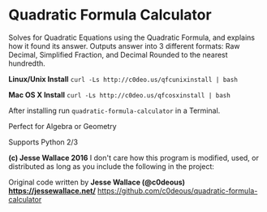 <h1>Quadratic Formula Calculator</h1>
Solves for Quadratic Equations using the Quadratic Formula, and explains how it found its answer.  Outputs answer into 3 different formats: Raw Decimal, Simplified Fraction, and Decimal Rounded to the nearest hundredth.

<b>Linux/Unix Install</b>
    `curl -Ls http://c0deo.us/qfcunixinstall | bash`

<b>Mac OS X Install</b>
    `curl -Ls http://c0deo.us/qfcosxinstall | bash`

After installing run `quadratic-formula-calculator` in a Terminal.


Perfect for Algebra or Geometry


Supports Python 2/3

<b>(c) Jesse Wallace 2016</b>
I don't care how this program is modified, used, or distributed as long as you include the following in the project:

Original code written by <b>Jesse Wallace (@c0deous) https://jessewallace.net/</b>
https://github.com/c0deous/quadratic-formula-calculator
